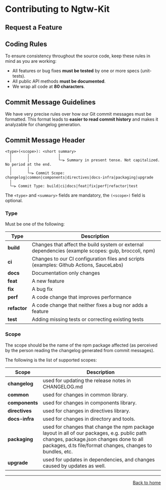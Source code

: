 # Contributing to Ngtw-Kit

## <a name="request"></a> Request a Feature

## <a name="coding"></a> Coding Rules

To ensure consistency throughout the source code, keep these rules in mind as
you are working:

- All features or bug fixes **must be tested** by one or more specs
  (unit-tests).
- All public API methods **must be documented**.
- We wrap all code at **80 characters**.

## <a name="commit"></a> Commit Message Guidelines

We have very precise rules over how our Git commit messages must be formatted.
This format leads to **easier to read commit history** and makes it analyzable
for changelog generation.

## <a name="commit-header"></a>Commit Message Header

```
<type>(<scope>): <short summary>
  │       │             │
  │       │             └─⫸ Summary in present tense. Not capitalized. No period at the end.
  │       │
  │       └─⫸ Commit Scope: changelog|common|components|directives|docs-infra|packaging|upgrade
  │
  └─⫸ Commit Type: build|ci|docs|feat|fix|perf|refactor|test
```

The `<type>` and `<summary>` fields are mandatory, the `(<scope>)` field is
optional.

### <a name="type"></a> Type

Must be one of the following:

| Type         | Description                                                                                         |
| ------------ | --------------------------------------------------------------------------------------------------- |
| **build**    | Changes that affect the build system or external dependencies (example scopes: gulp, broccoli, npm) |
| **ci**       | Changes to our CI configuration files and scripts (examples: Github Actions, SauceLabs)             |
| **docs**     | Documentation only changes                                                                          |
| **feat**     | A new feature                                                                                       |
| **fix**      | A bug fix                                                                                           |
| **perf**     | A code change that improves performance                                                             |
| **refactor** | A code change that neither fixes a bug nor adds a feature                                           |
| **test**     | Adding missing tests or correcting existing tests                                                   |

### <a name="scope"></a> Scope

The scope should be the name of the npm package affected (as perceived by the
person reading the changelog generated from commit messages).

The following is the list of supported scopes:

| Scope          | Description                                                                                                                                                                                         |
| -------------- | --------------------------------------------------------------------------------------------------------------------------------------------------------------------------------------------------- |
| **changelog**  | used for updating the release notes in CHANGELOG.md                                                                                                                                                 |
| **common**     | used for changes in common library.                                                                                                                                                                 |
| **components** | used for changes in components library.                                                                                                                                                             |
| **directives** | used for changes in directives library.                                                                                                                                                             |
| **docs-infra** | used for changes in directory and tools.                                                                                                                                                            |
| **packaging**  | used for changes that change the npm package layout in all of our packages, e.g. public path changes, package.json changes done to all packages, d.ts file/format changes, changes to bundles, etc. |
| **upgrade**    | used for updates in dependencies, and changes caused by updates as well.                                                                                                                            |

---

<a name="home" href="README.md" style="display:flex; justify-content: flex-end">
  Back to home
</a>
